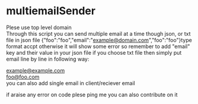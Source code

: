 # multiemailSender
Plese use top level domain <br />
 Through this script you can send multiple email at a time though json, or txt file 
in json file {"foo":"foo","email":"example@domain.com","foo":"foo"}type format accpt otherwise it will show some error  so remember to add "email" key and their value in your json file
if you choose txt file then simply put email line by line in  following way:

example@example.com <br />
foo@foo.com <br />
you can also add single email in  client/reciever email

if araise any error on code plese ping me 
you can also contribute on it 


